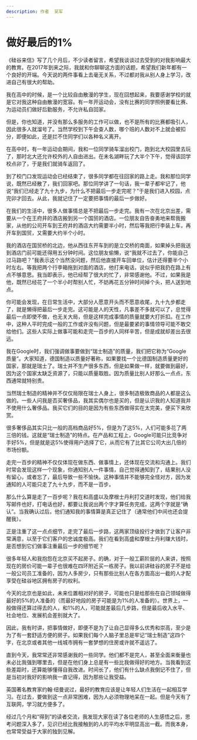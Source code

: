 ```yaml
---
description: 作者  吴军
---
```


# 做好最后的1%

《硅谷来信》写了几个月后，不少读者留言，希望我谈谈过去受到的对我影响最大的教育。在2017年到来之际，我就和你聊聊这方面的话题，希望我们新年都有一个良好的开端。今天说的两件事看上去毫无关系，不过都对我从别人身上学习，改进自己有很大的帮助。 

我在高中的时候，是一个比较自由散漫的学生，现在回想起来，我要感谢学校的就是它对我这种自由散漫的宽容。有一年开运动会，没有比赛的同学照例要看比赛、为运动员们做好后勤服务，不允许私自回家。 

但是，你也知道，并没有那么多服务的工作可以做，也不是所有的比赛都吸引人，因此很多人就溜号了。当然学校到下午会查人数，哪个班的人数对不上就会被扣分，即便如此，还是拦不住同学们以各种名义离开。 

在高中时，有一年运动会期间，我和一位同学骑车溜出校门，跑到北大校园里去玩了，那时北大还允许校外的人自由进出。在未名湖畔玩了大半个下午，觉得该回学校点卯了，于是我们就骑车返回了。 

到了校门口发现运动会已经结束了，很多同学都在往回家的路上走。我和那位同学说，既然已经散了，我们回家吧。那位同学讲了一句话，我一辈子都牢记了，他说“我们已经走了九十九步，为什么不把最后一步走完呢？”于是我们进入校园，点完卯才回去。从此，我就记住了一定要把事情的最后一步做好。 

在我们的生活中，很多人做事情总是不把最后一步走完。我有一次在北京出差，需要从一个在王府井的酒店搬到另一个国贸的酒店。一位朋友自告奋勇地来帮我搬家，从他的公司开车到王府井的酒店大约需要半小时，然后等我把行李装上车，再开车到国贸，又需要大约半个小时。 

我的酒店在国贸桥的北边，他从西往东开车到的是立交桥的南面，如果掉头把我送到酒店门前可能还得用五分钟时间。这位朋友偷懒，说“我就不过去了，你能自己过马路吧？”我表示这个当然没问题，然后他直接开车回单位，估计还得要半个小时左右。等我把两个行李箱拖到对面的酒店，他打来电话，说似乎把我扔在路上有点不够意思。我当即表示，他已经帮了很大的忙了，非常感谢他。不过，如果我是他，既然已经花了一个半小时帮别人忙，不妨再花五分钟时间掉个头，把人送到地点。 

你可能会发现，在日常生活中，大部分人愿意开头而不愿意收尾，九十九步都走了，就是懒得把最后一步走完。这可能是人的天性，凡事差不多就可以了，总觉得最后一点即使不做，也无关大局，但是这样完成事情的质量就要大打折扣。在工作中，这种人平时完成一般的工作或许没有问题，但是最要紧的事情领导可能不敢交给他们。这些人实际上做事可能和走完一百步的人同样辛苦，但是成就却差出去很远。 

我在Google时，我们强调做事要做到“瑞士制造”的质量，我们把它称为“Google质量”。大家知道，德国制造以质量好著称，如果要找一个比德国制造质量更好的国家，那就是瑞士了。瑞士并不生产很多东西，但是如果做一样，就要做到最好，因为这个国家太缺乏资源了，只能以质量取胜。因为质量比别人好那么一点点，东西通常就特别贵。 

当然瑞士制造的精神并不仅仅局限在瑞士人身上，很多制造极致商品的人都是这么做的。一些人问我是否买奢侈品，我其实偶尔也是买的，但是认识我的人知道我并不使用什么奢侈品。我买它们的目的是因为有些东西做得实在太完美，便买下来欣赏。 

很多奢侈品其实只比一般的高档商品好5%，但是为了这5%，人们可能多花了两三倍的钱。这就是“瑞士制造”的特点。在产品和工程上，Google可能只比竞争对手好5%，但是就是这5%使得用户选择了它，从而它有了比其它公司大出几倍的市场份额。 

走完一百步的精神不仅仅体现在做东西、做事情上，还体现在交流和沟通上。我们时常会发现这样一个现象，你通知别人一件事情，自己觉得通知到了，结果别人没有留心，或者忘了，最后导致一些不愉快。这种事情并不能够完全怪对方，因为发通知的人可能只走了九十九步，而不是一百步。 

那么什么算是走了一百步呢？我在和高盛以及摩根士丹利打交道时发现，他们给我写邮件也好，打电话也好，都要让我说出两个字才算任务完成，这两个字就是“确认”。当我确认过后，他们通知我的事情算是真正记住了（通常他们中间也还会提醒我）。 

正是注重了这一点点细节，走完了最后一步路，这两家顶级投行才做到了让客户非常满意，以至于它们客户的忠诚度极高。我们在看到高盛和摩根士丹利赚大钱时，是否想到它们做事注重最后一步的细节呢？ 

很多年轻人和我抱怨在北京买不起房子。的确，对于一般工薪阶层的人来讲，按照现在的房价可能一辈子也很难在四环附近买一栋房子。我以前讲硅谷的房子不是给一般公司员工准备的，因为人多房少，只有那些比别人在各方面高出一截的人才配享受在硅谷地区拥有房子的权利。 

今天的北京也是如此，未来位置相对好的房子，可能也只是给那些在自己领域做得最好的5%的人准备的（而最好地段的房子可能是为1%的人准备的）。世界上，一般做得还算过得去的人，和1%的人，可能就差最后几步路，但是最后收入水平、社会地位、发展机会差别就大了。 

因此，我有时讲，把事情做好，即便不是为了让自己显得多么优秀和崇高，至少是为了有一套舒适方便的房子。如果我们每个人脑子里总是牢记“瑞士制造”这四个字，在北京或者其他一线城市拥有一套梦想的住房或许就不遥远了。 

直到今天，我常常还非常感谢我的一些同学。他们都不是完人，甚至全面来衡量也未必比我强到哪里去，但是在他们身上总是有一些比我做得好的地方。当我看到这些差距时，还算能够懂得自我改进。时间长了，他们有什么缺点我倒记不住了，但是当初对我好的影响我一直记得，因为那些让我受益。 

英国著名教育家约翰·纽曼说过，最好的教育应该是让年轻人们生活在一起相互学习。在过去，要做到这一点非常困难，因为人必须物理地呆在一起。但是今天有了互联网，学习就方便多了。 

经过几个月和“得到”的读者交流，我发现大家在读了各位老师的人生感悟之后，思考问题深入多了，见识已经比我接触到的人的平均水平明显高出一截。而我本身，也常常受益于大家的独到见解。


